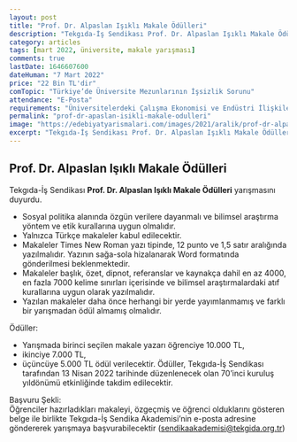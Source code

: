 ```yaml
---
layout: post
title: "Prof. Dr. Alpaslan Işıklı Makale Ödülleri"
description: "Tekgıda-İş Sendikası Prof. Dr. Alpaslan Işıklı Makale Ödülleri yarışmasını duyurdu"
category: articles
tags: [mart 2022, üniversite, makale yarışması]
comments: true
lastDate: 1646607600
dateHuman: "7 Mart 2022"
price: "22 Bin TL'dir"
comTopic: "Türkiye’de Üniversite Mezunlarının İşsizlik Sorunu"
attendance: "E-Posta"
requirements: "Üniversitelerdeki Çalışma Ekonomisi ve Endüstri İlişkileri Lisans Programları’nın 3 ve 4’üncü sınıf öğrencileri yarışmaya başvurabilecektir."
permalink: "prof-dr-apaslan-isikli-makale-odulleri"
image: "https://edebiyatyarismalari.com/images/2021/aralik/prof-dr-alpaslan-isikli-makale-odulleri.jpg"
excerpt: "Tekgıda-İş Sendikası Prof. Dr. Alpaslan Işıklı Makale Ödülleri yarışmasını duyurdu"
---
```


## Prof. Dr. Alpaslan Işıklı Makale Ödülleri
Tekgıda-İş Sendikası **Prof. Dr. Alpaslan Işıklı Makale Ödülleri** yarışmasını duyurdu.  

- Sosyal politika alanında özgün verilere dayanmalı ve bilimsel araştırma yöntem ve etik kurallarına uygun olmalıdır.
- Yalnızca Türkçe makaleler kabul edilecektir.
- Makaleler Times New Roman yazı tipinde, 12 punto ve 1,5 satır aralığında yazılmalıdır. Yazının sağa-sola hizalanarak Word formatında gönderilmesi beklenmektedir.
- Makaleler başlık, özet, dipnot, referanslar ve kaynakça dahil en az 4000, en fazla 7000 kelime sınırları içerisinde ve bilimsel araştırmalardaki atıf kurallarına uygun olarak yazılmalıdır.
- Yazılan makaleler daha önce herhangi bir yerde yayımlanmamış ve farklı bir yarışmadan ödül almamış olmalıdır.

Ödüller:  
- Yarışmada birinci seçilen makale yazarı öğrenciye 10.000 TL, 
- ikinciye 7.000 TL, 
- üçüncüye 5.000 TL ödül verilecektir. 
Ödüller, Tekgıda-İş Sendikası tarafından 13 Nisan 2022 tarihinde düzenlenecek olan 70’inci kuruluş yıldönümü etkinliğinde takdim edilecektir.

Başvuru Şekli:  
Öğrenciler hazırladıkları makaleyi, özgeçmiş ve öğrenci olduklarını gösteren belge ile birlikte Tekgıda-İş Sendika Akademisi’nin e-posta adresine göndererek yarışmaya başvurabilecektir (sendikaakademisi@tekgida.org.tr)